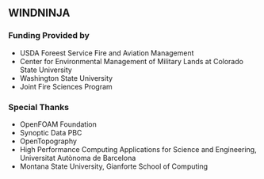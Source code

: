
## WINDNINJA

### Funding Provided by

- USDA Foreest Service Fire and Aviation Management
- Center for Environmental Management of Military Lands at Colorado State University
- Washington State University
- Joint Fire Sciences Program

### Special Thanks

- OpenFOAM Foundation
- Synoptic Data PBC
- OpenTopography
- High Performance Computing Applications for Science and Engineering, Universitat Autònoma de Barcelona
- Montana State University, Gianforte School of Computing
